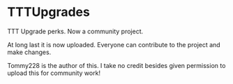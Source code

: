 # TTTUpgrades

TTT Upgrade perks. Now a community project.

At long last it is now uploaded. Everyone can contribute to the project and make changes.

Tommy228 is the author of this. I take no credit besides given permission to upload this for community work!
